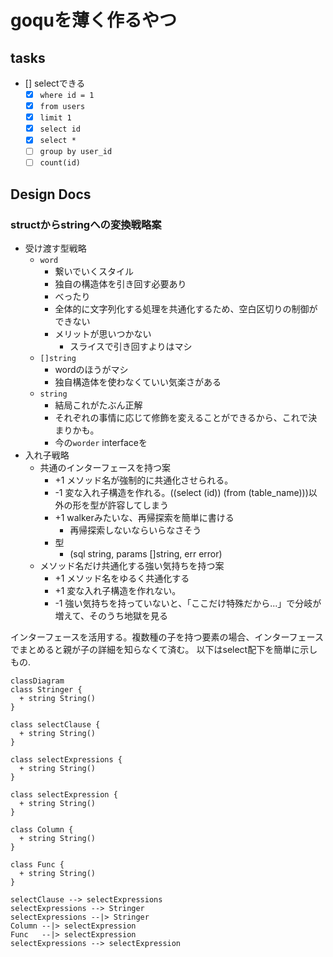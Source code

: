 # goquを薄く作るやつ

## tasks

- [] selectできる
  - [x] `where id = 1`
  - [x] `from users`
  - [x] `limit 1`
  - [x] `select id`
  - [x] `select *`
  - [ ] `group by user_id`
  - [ ] `count(id)`

## Design Docs

### structからstringへの変換戦略案

- 受け渡す型戦略
  - `word`
    - 繋いでいくスタイル
    - 独自の構造体を引き回す必要あり
    - べったり
    - 全体的に文字列化する処理を共通化するため、空白区切りの制御ができない
    - メリットが思いつかない
      - スライスで引き回すよりはマシ
  - `[]string`
    - wordのほうがマシ
    - 独自構造体を使わなくていい気楽さがある
  - `string`
    - 結局これがたぶん正解
    - それぞれの事情に応じて修飾を変えることができるから、これで決まりかも。
    - 今の`worder` interfaceを
- 入れ子戦略
  - 共通のインターフェースを持つ案
    - +1 メソッド名が強制的に共通化させられる。
    - -1 変な入れ子構造を作れる。((select (id)) (from (table_name)))以外の形を型が許容してしまう
    - +1 walkerみたいな、再帰探索を簡単に書ける
      - 再帰探索しないならいらなさそう
    - 型
      - (sql string, params []string, err error)
  - メソッド名だけ共通化する強い気持ちを持つ案
    - +1 メソッド名をゆるく共通化する
    - +1 変な入れ子構造を作れない。
    - -1 強い気持ちを持っていないと、「ここだけ特殊だから...」で分岐が増えて、そのうち地獄を見る

インターフェースを活用する。複数種の子を持つ要素の場合、インターフェースでまとめると親が子の詳細を知らなくて済む。
以下はselect配下を簡単に示しもの.

```mermaid
classDiagram
class Stringer {
  + string String()
}

class selectClause {
  + string String()
}

class selectExpressions {
  + string String()
}

class selectExpression {
  + string String()
}

class Column {
  + string String()
}

class Func {
  + string String()
}

selectClause --> selectExpressions
selectExpressions --> Stringer
selectExpressions --|> Stringer
Column --|> selectExpression
Func   --|> selectExpression
selectExpressions --> selectExpression
```